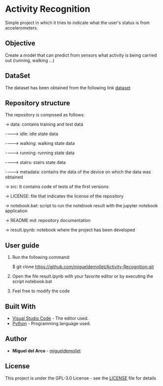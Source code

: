 # Activity Recognition
Simple project in which it tries to indicate what the user's status is from accelerometers.

## Objective
Create a model that can predict from sensors what activity is being carried out (running, walking ...)

## DataSet
The dataset has been obtained from the following link [dataset](https://www.kaggle.com/kosovanolexandr/data-for-activity-recognition)

## Repository structure
The repository is composed as follows:

-> data: contains training and test data

----> idle: idle state data

----> walking: walking state data

----> running: running state data

----> stairs: stairs state data

----> metadata: contains the data of the device on which the data was obtained

-> src: It contains code of tests of the first versions

-> LICENSE: file that indicates the license of the repository

-> notebook.bat: script to run the notebook result with the jupyter notebook application

-> README md: repository documentation

-> result.ipynb: notebook where the project has been developed

## User guide
1. Run the following command:

    $ git clone https://github.com/migueldemollet/Activity-Recognition.git

2. Open the file result.ipynb with your favorite editor or by executing the script notebook.bat

3. Feel free to modify the code

## Built With
* [Visual Studio Code](https://code.visualstudio.com/) - The editor used.
* [Python](https://www.python.org/) - Programming language used.

## Author
* **Miguel del Arco** - [migueldemollet](https://github.com/migueldemollet)

## License
This project is under the GPL-3.0 License - see the [LICENSE](LICENSE) file for details
